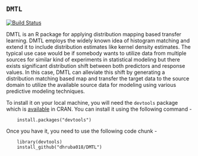 ## `DMTL`

[![Build Status](https://www.travis-ci.com/dhruba018/DMTL.svg?branch=main)](https://www.travis-ci.com/dhruba018/DMTL)

DMTL is an R package for applying distribution mapping based transfer learning. DMTL employs the widely known idea of histogram matching and extend it to include distribution estimates like kernel density estimates. The typical use case would be if somebody wants to utilize data from multiple sources for similar kind of experiments in statistical modeling but there exists significant distribution shift between both predictors and response values. In this case, DMTL can alleviate this shift by generating a distribution matching based map and transfer the target data to the source domain to utilize the available source data for modeling using various predictive modeling techniques.  

To install it on your local machine, you will need the `devtools` package which is [available](https://cran.r-project.org/web/packages/devtools/index.html) in CRAN. You can install it using the following command -  
		
		install.packages("devtools")

Once you have it, you need to use the following code chunk -  
		
		library(devtools)  
		install_github("dhruba018/DMTL")  


